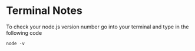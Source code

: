 # Terminal Notes

To check your node.js version number go into your terminal and type in the following code
```
node -v
```
